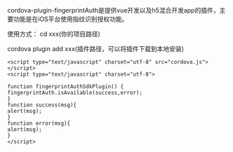 cordova-plugin-fingerprintAuth是提供vue开发以及h5混合开发app的插件，主要功能是在iOS平台使用指纹识别授权功能。

使用方式：
cd xxx(你的项目路径)

cordova plugin add xxx(插件路径，可以将插件下载到本地安装)

```
<script type="text/javascript" charset="utf-8" src="cordova.js"></script>
<script type="text/javascript" charset="utf-8">

function fingerprintAuthSdkPlugin() {
fingerprintAuth.isAvailable(success,error);
}
function success(msg){
alert(msg);
}
function error(msg){
alert(msg);
}
</script>
```
